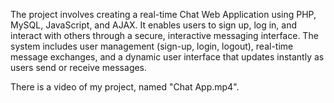 The project involves creating a real-time Chat Web Application using PHP, 
MySQL, JavaScript, and AJAX. It enables users to sign up, log in, and interact 
with others through a secure, interactive messaging interface. The system 
includes user management (sign-up, login, logout), real-time message exchanges, 
and a dynamic user interface that updates instantly as users send or receive 
messages. 


There is a video of my project, named "Chat App.mp4".
